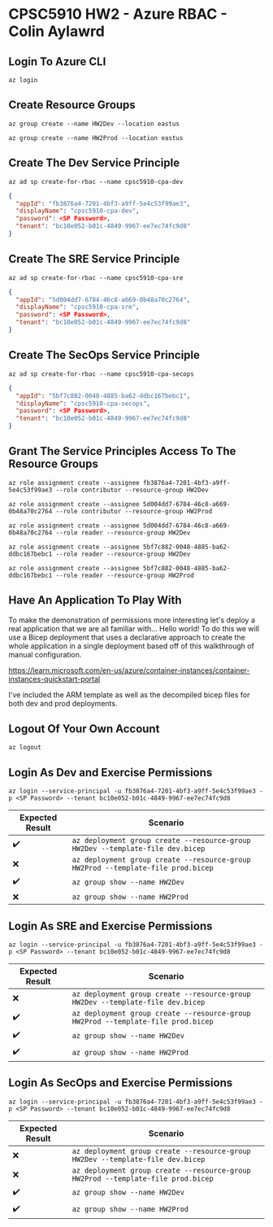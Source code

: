 # CPSC5910 HW2 - Azure RBAC - Colin Aylawrd

## Login To Azure CLI

```az login```

## Create Resource Groups

```az group create --name HW2Dev --location eastus```

```az group create --name HW2Prod --location eastus```

## Create The Dev Service Principle

```az ad sp create-for-rbac --name cpsc5910-cpa-dev```

```json
{
  "appId": "fb3876a4-7201-4bf3-a9ff-5e4c53f99ae3",
  "displayName": "cpsc5910-cpa-dev",
  "password": <SP Password>,
  "tenant": "bc10e052-b01c-4849-9967-ee7ec74fc9d8"
}
```

## Create The SRE Service Principle

```az ad sp create-for-rbac --name cpsc5910-cpa-sre```

```json
{
  "appId": "5d004dd7-6784-46c8-a669-0b48a70c2764",
  "displayName": "cpsc5910-cpa-sre",
  "password": <SP Password>,
  "tenant": "bc10e052-b01c-4849-9967-ee7ec74fc9d8"
}
```

## Create The SecOps Service Principle

```az ad sp create-for-rbac --name cpsc5910-cpa-secops```

```json
{
  "appId": "5bf7c882-0048-4885-ba62-ddbc167bebc1",
  "displayName": "cpsc5910-cpa-secops",
  "password": <SP Password>,
  "tenant": "bc10e052-b01c-4849-9967-ee7ec74fc9d8"
}
```

## Grant The Service Principles Access To The Resource Groups

```az role assignment create --assignee fb3876a4-7201-4bf3-a9ff-5e4c53f99ae3 --role contributor --resource-group HW2Dev```

```az role assignment create --assignee 5d004dd7-6784-46c8-a669-0b48a70c2764 --role contributor --resource-group HW2Prod```

```az role assignment create --assignee 5d004dd7-6784-46c8-a669-0b48a70c2764 --role reader --resource-group HW2Dev```

```az role assignment create --assignee 5bf7c882-0048-4885-ba62-ddbc167bebc1 --role reader --resource-group HW2Dev```

```az role assignment create --assignee 5bf7c882-0048-4885-ba62-ddbc167bebc1 --role reader --resource-group HW2Prod```

## Have An Application To Play With

To make the demonstration of permissions more interesting let's deploy a real application that we are all familiar with... Hello world! To do this we will use a Bicep deployment that uses a declarative approach to create the whole application in a single deployment based off of this walkthrough of manual configuration.

<https://learn.microsoft.com/en-us/azure/container-instances/container-instances-quickstart-portal>

I've included the ARM template as well as the decompiled bicep files for both dev and prod deployments.

## Logout Of Your Own Account

```az logout```

## Login As Dev and Exercise Permissions

```az login --service-principal -u fb3876a4-7201-4bf3-a9ff-5e4c53f99ae3 -p <SP Password> --tenant bc10e052-b01c-4849-9967-ee7ec74fc9d8```

| Expected Result    | Scenario |
|--------------------|----------|
| :heavy_check_mark: | ```az deployment group create --resource-group HW2Dev --template-file dev.bicep```|
| :x:                | ```az deployment group create --resource-group HW2Prod --template-file prod.bicep```|
| :heavy_check_mark: | ```az group show --name HW2Dev```|
| :x:                | ```az group show --name HW2Prod```|

## Login As SRE and Exercise Permissions

```az login --service-principal -u fb3876a4-7201-4bf3-a9ff-5e4c53f99ae3 -p <SP Password> --tenant bc10e052-b01c-4849-9967-ee7ec74fc9d8```

| Expected Result    | Scenario |
|--------------------|----------|
| :x:                | ```az deployment group create --resource-group HW2Dev --template-file dev.bicep```|
| :heavy_check_mark: | ```az deployment group create --resource-group HW2Prod --template-file prod.bicep```|
| :heavy_check_mark: | ```az group show --name HW2Dev```|
| :heavy_check_mark: | ```az group show --name HW2Prod```|

## Login As SecOps and Exercise Permissions

```az login --service-principal -u fb3876a4-7201-4bf3-a9ff-5e4c53f99ae3 -p <SP Password> --tenant bc10e052-b01c-4849-9967-ee7ec74fc9d8```

| Expected Result    | Scenario |
|--------------------|----------|
| :x:                | ```az deployment group create --resource-group HW2Dev --template-file dev.bicep```|
| :x:                | ```az deployment group create --resource-group HW2Prod --template-file prod.bicep```|
| :heavy_check_mark: | ```az group show --name HW2Dev```|
| :heavy_check_mark: | ```az group show --name HW2Prod```|
